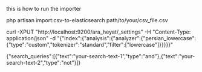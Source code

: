 this is how to run the importer

php artisan import:csv-to-elasticsearch path/to/your/csv_file.csv

curl -XPUT "http://localhost:9200/ara_heyat/_settings" -H "Content-Type: application/json" -d "{\"index\":{\"analysis\":{\"analyzer\":{\"persian_lowercase\":{\"type\":\"custom\",\"tokenizer\":\"standard\",\"filter\":[\"lowercase\"]}}}}}"



{"search_queries":[{"text":"your-search-text-1","type":"and"},{"text":"your-search-text-2","type":"not"}]}
